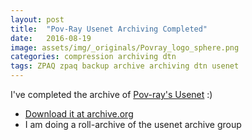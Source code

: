 ```yaml
---
layout: post
title:  "Pov-Ray Usenet Archiving Completed"
date:   2016-08-19
image: assets/img/_originals/Povray_logo_sphere.png
categories: compression archiving dtn
tags: ZPAQ zpaq backup archive archiving dtn usenet
---
```

I've completed the archive of [Pov-ray's Usenet](http://news.povray.org/groups/) :)

 * [Download it at archive.org](https://archive.org/details/pov-ray-usenet-archive_20160812)
 * I am doing a roll-archive of the usenet archive group
